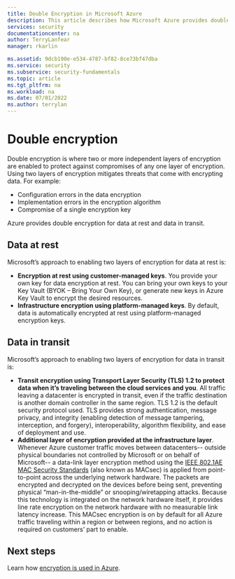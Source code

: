 ```yaml
---
title: Double Encryption in Microsoft Azure
description: This article describes how Microsoft Azure provides double encryption for data at rest and data in transit.
services: security
documentationcenter: na
author: TerryLanfear
manager: rkarlin

ms.assetid: 9dcb190e-e534-4787-bf82-8ce73bf47dba
ms.service: security
ms.subservice: security-fundamentals
ms.topic: article
ms.tgt_pltfrm: na
ms.workload: na
ms.date: 07/01/2022
ms.author: terrylan
---
```

# Double encryption
Double encryption is where two or more independent layers of encryption are enabled to protect against compromises of any one layer of encryption. Using two layers of encryption mitigates threats that come with encrypting data. For example:

- Configuration errors in the data encryption
- Implementation errors in the encryption algorithm
- Compromise of a single encryption key

Azure provides double encryption for data at rest and data in transit.

## Data at rest
Microsoft’s approach to enabling two layers of encryption for data at rest is:

- **Encryption at rest using customer-managed keys**. You provide your own key for data encryption at rest. You can bring your own keys to your Key Vault (BYOK – Bring Your Own Key), or generate new keys in Azure Key Vault to encrypt the desired resources.
- **Infrastructure encryption using platform-managed keys**.  By default, data is automatically encrypted at rest using platform-managed encryption keys.

## Data in transit
Microsoft’s approach to enabling two layers of encryption for data in transit is:

- **Transit encryption using Transport Layer Security (TLS) 1.2 to protect data when it’s traveling between the cloud services and you**. All traffic leaving a datacenter is encrypted in transit, even if the traffic destination is another domain controller in the same region. TLS 1.2 is the default security protocol used. TLS provides strong authentication, message privacy, and integrity (enabling detection of message tampering, interception, and forgery), interoperability, algorithm flexibility, and ease of deployment and use.
- **Additional layer of encryption provided at the infrastructure layer**. Whenever Azure customer traffic moves between datacenters-- outside physical boundaries not controlled by Microsoft or on behalf of Microsoft-- a data-link layer encryption method using the [IEEE 802.1AE MAC Security Standards](https://1.ieee802.org/security/802-1ae/) (also known as MACsec) is applied from point-to-point across the underlying network hardware. The packets are encrypted and decrypted on the devices before being sent, preventing physical “man-in-the-middle” or snooping/wiretapping attacks. Because this technology is integrated on the network hardware itself, it provides line rate encryption on the network hardware with no measurable link latency increase. This MACsec encryption is on by default for all Azure traffic traveling within a region or between regions, and no action is required on customers’ part to enable.

## Next steps
Learn how [encryption is used in Azure](encryption-overview.md).
